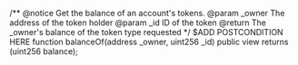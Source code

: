 /**
@notice Get the balance of an account's tokens.
@param _owner  The address of the token holder
@param _id     ID of the token
@return        The _owner's balance of the token type requested
*/
$ADD POSTCONDITION HERE
function balanceOf(address _owner, uint256 _id) public view   returns (uint256 balance);
